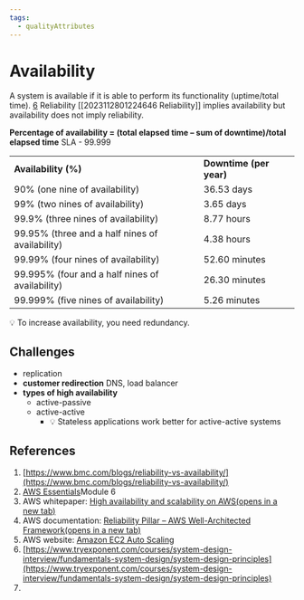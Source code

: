 ```yaml
---
tags:
  - qualityAttributes
---
```

# Availability
A system is available if it is able to perform its functionality (uptime/total time). [6](#references)
Reliability [[2023112801224646 Reliability]] implies availability but availability does not imply reliability.

**Percentage of availability = (total elapsed time – sum of downtime)/total elapsed time**
SLA -  99.999

|   |   |
|---|---|
|**Availability (%)**|**Downtime (per year)**|
|90% (one nine of availability)|36.53 days|
|99% (two nines of availability)|3.65 days|
|99.9% (three nines of availability)|8.77 hours|
|99.95% (three and a half nines of availability)|4.38 hours|
|99.99% (four nines of availability)|52.60 minutes|
|99.995% (four and a half nines of availability)|26.30 minutes|
|99.999% (five nines of availability)|5.26 minutes|

💡 To increase availability, you need redundancy.
## Challenges
- replication
- **customer redirection** DNS, load balancer
- **types of high availability**
	- active-passive
	- active-active
		- 💡 Stateless applications work better for active-active systems
## References
1. [https://www.bmc.com/blogs/reliability-vs-availability/](https://www.bmc.com/blogs/reliability-vs-availability/)
2. [AWS Essentials](https://explore.skillbuilder.aws/learn/course/external/view/elearning/1851/aws-technical-essentials?da=sec&sec=prep )Module 6
3. AWS whitepaper: [High availability and scalability on AWS(opens in a new tab)](https://docs.aws.amazon.com/whitepapers/latest/real-time-communication-on-aws/high-availability-and-scalability-on-aws.html)
4. AWS documentation: [Reliability Pillar – AWS Well-Architected Framework(opens in a new tab)](https://docs.aws.amazon.com/wellarchitected/latest/reliability-pillar/welcome.html)
5. AWS website: [Amazon EC2 Auto Scaling](https://aws.amazon.com/ec2/autoscaling/)
6. [https://www.tryexponent.com/courses/system-design-interview/fundamentals-system-design/system-design-principles](https://www.tryexponent.com/courses/system-design-interview/fundamentals-system-design/system-design-principles)
7. 
